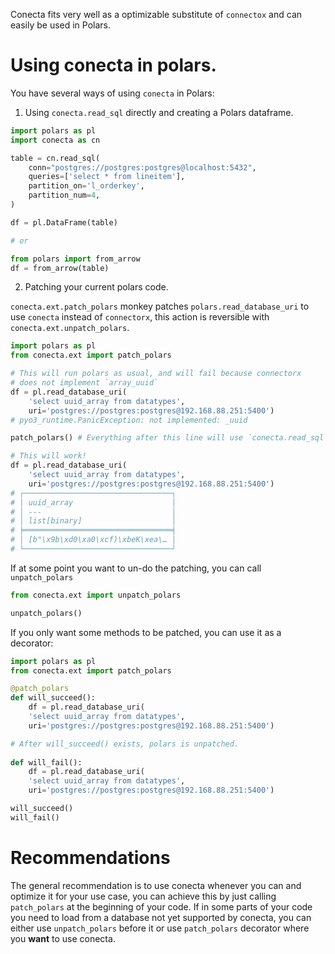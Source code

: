 Conecta fits very well as a optimizable substitute of `connectox` and can
easily be used in Polars. 

# Using conecta in polars.

You have several ways of using `conecta` in Polars:

1. Using `conecta.read_sql` directly and creating a Polars dataframe.

```python
import polars as pl
import conecta as cn

table = cn.read_sql(
    conn="postgres://postgres:postgres@localhost:5432",
    queries=['select * from lineitem'],
    partition_on='l_orderkey',
    partition_num=4,
)

df = pl.DataFrame(table)

# or

from polars import from_arrow
df = from_arrow(table)
```

2. Patching your current polars code.

`conecta.ext.patch_polars` monkey patches `polars.read_database_uri` to use `conecta` instead
of `connectorx`, this action is reversible with `conecta.ext.unpatch_polars`.

```python
import polars as pl
from conecta.ext import patch_polars

# This will run polars as usual, and will fail because connectorx
# does not implement `array_uuid`
df = pl.read_database_uri(
    'select uuid_array from datatypes',
    uri='postgres://postgres:postgres@192.168.88.251:5400')
# pyo3_runtime.PanicException: not implemented: _uuid

patch_polars() # Everything after this line will use `conecta.read_sql` instead.

# This will work!
df = pl.read_database_uri(
    'select uuid_array from datatypes',
    uri='postgres://postgres:postgres@192.168.88.251:5400')
# ┌─────────────────────────────────┐
# │ uuid_array                      │
# │ ---                             │
# │ list[binary]                    │
# ╞═════════════════════════════════╡
# │ [b"\x9b\xd0\xa0\xcf)\xbeK\xea\… │
# └─────────────────────────────────┘
```

If at some point you want to un-do the patching, you can call `unpatch_polars`

```python
from conecta.ext import unpatch_polars

unpatch_polars()
```

If you only want some methods to be patched, you can use it as a decorator:

```python
import polars as pl
from conecta.ext import patch_polars

@patch_polars
def will_succeed():
    df = pl.read_database_uri(
    'select uuid_array from datatypes',
    uri='postgres://postgres:postgres@192.168.88.251:5400')

# After will_succeed() exists, polars is unpatched.
    
def will_fail():
    df = pl.read_database_uri(
    'select uuid_array from datatypes',
    uri='postgres://postgres:postgres@192.168.88.251:5400')

will_succeed()
will_fail()
```

# Recommendations

The general recommendation is to use conecta whenever you can and optimize it for
your use case, you can achieve this by just calling `patch_polars` at the beginning of
your code. If in some parts of your code you need to load from a database not yet supported
by conecta, you can either use `unpatch_polars` before it or use `patch_polars` decorator 
where you **want** to use conecta.